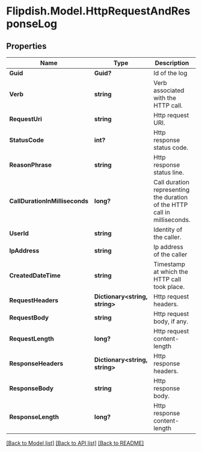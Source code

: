 # Flipdish.Model.HttpRequestAndResponseLog
## Properties

Name | Type | Description | Notes
------------ | ------------- | ------------- | -------------
**Guid** | **Guid?** | Id of the log | [optional] 
**Verb** | **string** | Verb associated with the HTTP call. | [optional] 
**RequestUri** | **string** | Http request URI. | [optional] 
**StatusCode** | **int?** | Http response status code. | [optional] 
**ReasonPhrase** | **string** | Http response status line. | [optional] 
**CallDurationInMilliseconds** | **long?** | Call duration representing the duration of the HTTP call in milliseconds. | [optional] 
**UserId** | **string** | Identity of the caller. | [optional] 
**IpAddress** | **string** | Ip address of the caller | [optional] 
**CreatedDateTime** | **string** | Timestamp at which the HTTP call took place. | [optional] 
**RequestHeaders** | **Dictionary&lt;string, string&gt;** | Http request headers. | [optional] 
**RequestBody** | **string** | Http request body, if any. | [optional] 
**RequestLength** | **long?** | Http request content-length | [optional] 
**ResponseHeaders** | **Dictionary&lt;string, string&gt;** | Http response headers. | [optional] 
**ResponseBody** | **string** | Http response body. | [optional] 
**ResponseLength** | **long?** | Http response content-length | [optional] 

[[Back to Model list]](../README.md#documentation-for-models) [[Back to API list]](../README.md#documentation-for-api-endpoints) [[Back to README]](../README.md)

